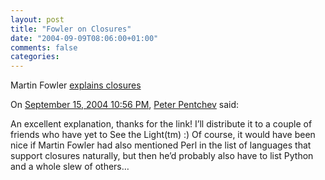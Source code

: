 ```yaml
---
layout: post
title: "Fowler on Closures"
date: "2004-09-09T08:06:00+01:00"
comments: false
categories: 
---
```


<p>Martin Fowler <a href="http://martinfowler.com/bliki/Closures.html">explains closures</a></p>

<section class="comments">

<div class="comment" id="comment-358">
On <a href="#comment-358" title="Permalink to this comment">September 15, 2004 10:56 PM</a>, <a href="http://extelligence.ringlet.net/roam/" title="http://extelligence.ringlet.net/roam/" rel="nofollow">Peter Pentchev</a>
said:
<p>An excellent explanation, thanks for the link!  I&#8217;ll distribute it to a couple of friends who have yet to See the Light(tm) :)  Of course, it would have been nice if Martin Fowler had also mentioned Perl in the list of languages that support closures naturally, but then he&#8217;d probably also have to list Python and a whole slew of others&#8230;</p>


</section>


